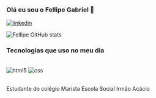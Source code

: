 ### Olá eu sou o Fellipe Gabriel 👋

[![linkedin](https://img.shields.io/badge/LinkedIn-0077B5?style=for-the-badge&logo=linkedin&logoColor=white)](https://www.linkedin.com/in/fellipe-zanin-1b1a7728b/)

![Fellipe GitHub stats](https://github-readme-stats.vercel.app/api?username=Fell1pe&theme=synthwave)

### Tecnologias que uso no meu dia

<div style="display: inline block"><br/>
    <img aling="center" alt="html5" src="https://img.shields.io/badge/HTML5-E34F26?style=for-the-badge&logo=html5&logoColor=white" />
    <img aling="center" alt="css" src="https://img.shields.io/badge/CSS-239120?&style=for-the-badge&logo=css3&logoColor=white" /></div><br/>

Estudante do colégio Marista Escola
Social Irmão Acácio
